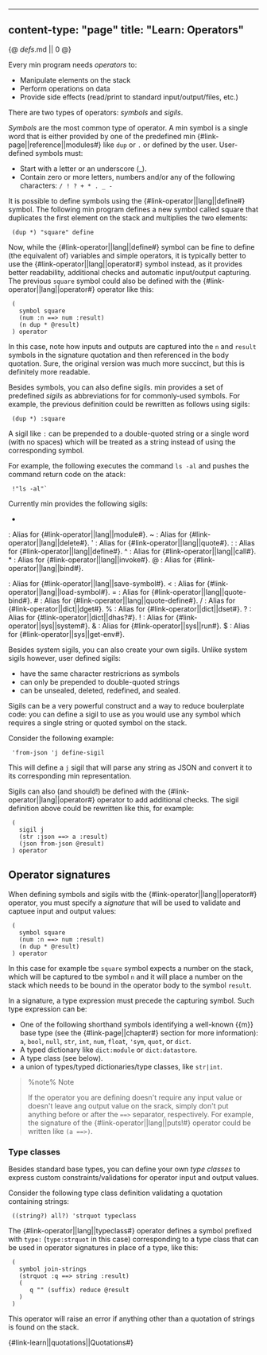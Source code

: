 -----
content-type: "page"
title: "Learn: Operators"
-----
{@ _defs_.md || 0 @}

Every min program needs _operators_ to:

* Manipulate elements on the stack
* Perform operations on data
* Provide side effects (read/print to standard input/output/files, etc.)

There are two types of operators: _symbols_ and _sigils_.

_Symbols_ are the most common type of operator. A min symbol is a single word that is either provided by one of the predefined min {#link-page||reference||modules#} like `dup` or `.` or defined by the user. User-defined symbols must:

* Start with a letter or an underscore (\_).
* Contain zero or more letters, numbers and/or any of the following characters: `/ ! ? + * . _ -`

It is possible to define symbols using the {#link-operator||lang||define#} symbol. The following min program defines a new symbol called square that duplicates the first element on the stack and multiplies the two elements:

     (dup *) "square" define
     
Now, while the {#link-operator||lang||define#} symbol can be fine to define (the equivalent of) variables and simple operators, it is typically better to use the {#link-operator||lang||operator#} symbol instead, as it provides better readability, additional checks and automatic input/output capturing. The previous `square` symbol could also be defined with the {#link-operator||lang||operator#} operator like this:

     (
       symbol square
       (num :n ==> num :result)
       (n dup * @result)
     ) operator

In this case, note how inputs and outputs are captured into the `n` and `result` symbols in the signature quotation and then referenced in the body quotation. Sure, the original version was much more succinct, but this is definitely more readable.

Besides symbols, you can also define sigils. min provides a set of predefined _sigils_ as abbreviations for for commonly-used symbols. For example, the previous definition could be rewritten as follows using sigils:

     (dup *) :square

A sigil like `:` can be prepended to a double-quoted string or a single word (with no spaces) which will be treated as a string instead of using the corresponding symbol. 

For example, the following executes the command `ls -al` and pushes the command return code on the atack:

     !"ls -al"`

Currently min provides the following sigils:

+
: Alias for {#link-operator||lang||module#}.
~
: Alias for {#link-operator||lang||delete#}.
'
: Alias for {#link-operator||lang||quote#}.
\:
: Alias for {#link-operator||lang||define#}. 
^
: Alias for {#link-operator||lang||call#}. 
*
: Alias for {#link-operator||lang||invoke#}. 
@
: Alias for {#link-operator||lang||bind#}. 
>
: Alias for {#link-operator||lang||save-symbol#}. 
<
: Alias for {#link-operator||lang||load-symbol#}. 
&#61;
: Alias for {#link-operator||lang||quote-bind#}. 
\#
: Alias for {#link-operator||lang||quote-define#}. 
/
: Alias for {#link-operator||dict||dget#}. 
%
: Alias for {#link-operator||dict||dset#}. 
?
: Alias for {#link-operator||dict||dhas?#}.
!
: Alias for {#link-operator||sys||system#}.
&
: Alias for {#link-operator||sys||run#}.
$
: Alias for {#link-operator||sys||get-env#}. 

Besides system sigils, you can also create your own sigils. Unlike system sigils however, user defined sigils:

* have the same character restricrions as symbols
* can only be prepended to double-quoted strings
* can be unsealed, deleted, redefined, and sealed.

Sigils can be a very powerful construct and a way to reduce boulerplate code: you can define a sigil to use as you would use any symbol which requires a single string or quoted symbol on the stack.

Consider the following example:

     'from-json 'j define-sigil
     
This will define a `j` sigil that will parse any string as JSON and convert it to its corresponding min representation.

Sigils can also (and should!) be defined with the {#link-operator||lang||operator#} operator to add additional checks. The sigil definition above could be rewritten like this, for example:

     (
       sigil j
       (str :json ==> a :result)
       (json from-json @result)
     ) operator

## Operator signatures

When defining symbols and sigils witb the {#link-operator||lang||operator#} operator, you must specify a *signature* that will be used to validate and captuee input and output values:

     (
       symbol square
       (num :n ==> num :result)
       (n dup * @result)
     ) operator

In this case for example tbe `square` symbol expects a number on the stack, which will be captured to tbe symbol `n` and it will place a number on the stack which needs to be bound in the operator body to the symbol `result`.

In a signature, a type expression must precede the capturing symbol. Such type expression can be:

* One of the following shorthand symbols identifying a well-known {{m}} base type (see the {#link-page||chapter#} section for more information): `a`, `bool`, `null`, `str`, `int`, `num`, `float`, `'sym`, `quot`, or `dict`.
* A typed dictionary like `dict:module` or `dict:datastore`.
* A type class (see below).
* a union of types/typed dictionaries/type classes, like `str|int`.

> %note%
> Note
> 
> If the operator you are defining doesn't require any input value or doesn't leave ang output value on the srack, simply don't put anything before or after the `==>` separator, respectively. For example, the signature of the {#link-operator||lang||puts!#} operator could be written like `(a ==>)`.

### Type classes

Besides standard base types, you can define your own *type classes* to express custom constraints/validations for operator input and output values.

Consider the following type class definition validating a quotation containing strings:

     ((string?) all?) 'strquot typeclass

The {#link-operator||lang||typeclass#} operator defines a symbol prefixed with `type:` (`type:strquot` in this case) corresponding to a type class that can be used in operator signatures in place of a type, like this:

     (
       symbol join-strings
       (strquot :q ==> string :result)
       ( 
          q "" (suffix) reduce @result
       )
     )

This operator will raise an error if anything other than a quotation of strings is found on the stack.


{#link-learn||quotations||Quotations#}
